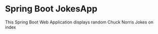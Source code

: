 # Spring Boot JokesApp

This Spring Boot Web Application displays random Chuck Norris Jokes on index
